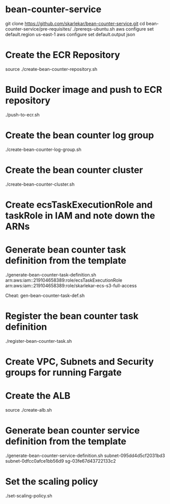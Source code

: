 # bean-counter-service


git clone https://github.com/skarlekar/bean-counter-service.git
cd bean-counter-service/pre-requisites/
./prereqs-ubuntu.sh
aws configure set default.region us-east-1
aws configure set default.output json

# Create the ECR Repository
source ./create-bean-counter-repository.sh

# Build Docker image and push to ECR repository
./push-to-ecr.sh


# Create the bean counter log group
./create-bean-counter-log-group.sh

# Create the bean counter cluster
./create-bean-counter-cluster.sh

# Create ecsTaskExecutionRole and taskRole in IAM and note down the ARNs

# Generate bean counter task definition from the template
./generate-bean-counter-task-definition.sh arn:aws:iam::219104658389:role/ecsTaskExecutionRole arn:aws:iam::219104658389:role/skarlekar-ecs-s3-full-access

Cheat: gen-bean-counter-task-def.sh 

# Register the bean counter task definition 
./register-bean-counter-task.sh

# Create VPC, Subnets and Security groups for running Fargate

# Create the ALB
source ./create-alb.sh

# Generate bean counter service definition from the template
./generate-bean-counter-service-definition.sh subnet-095dd4d5cf2031bd3 subnet-0dfcc0afce1bb56d9 sg-03fe67d43722133c2

# Set the scaling policy
./set-scaling-policy.sh
